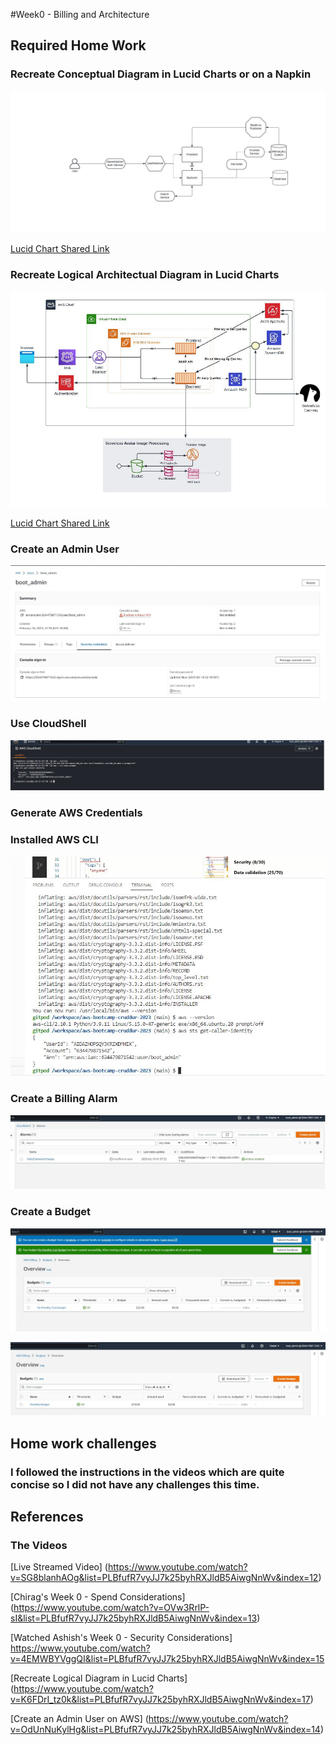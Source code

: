 #Week0 - Billing and Architecture

## Required Home Work

### Recreate Conceptual Diagram in Lucid Charts or on a Napkin

![Proof of the conceptual diagram](assets/conceptual.JPG)

[Lucid Chart Shared Link](https://lucid.app/lucidchart/cc09e146-f07c-4142-9f3c-cfc7964766a7/edit?viewport_loc=-772%2C-169%2C2219%2C1032%2C0_0&invitationId=inv_4a736b9a-2783-41f0-929f-92aee0d7e61f)

### Recreate Logical Architectual Diagram in Lucid Charts

![Proof of the logical diagram](assets/logical.JPG)

[Lucid Chart Shared Link](https://lucid.app/lucidchart/d6319d09-5fff-445b-a717-b901f57db691/edit?viewport_loc=-11%2C-11%2C2219%2C1032%2CGsvyRQib.dyM&invitationId=inv_9bd23b37-b83e-40ab-afe1-2f3647f9b41e)

### Create an Admin User
![Proof of created admin user](assets/createduser.JPG)
### Use CloudShell
![Proof using the cloudshell](assets/cloudshell.JPG)
### Generate AWS Credentials

### Installed AWS CLI
![Proof of installed AWS cli on gitpod](assets/gitpod-awscli.JPG)

### Create a Billing Alarm
![Proof of budget created using console](assets/alarmcli.JPG)

### Create a Budget

![Proof of budget created using console](assets/budget1.JPG)

![Proof of budget created using cli](assets/budgetcli.JPG)

## Home work challenges
### I followed the instructions in the videos which are quite concise so I did not have any challenges this time.

## References
### The Videos 

[Live Streamed Video]	(https://www.youtube.com/watch?v=SG8blanhAOg&list=PLBfufR7vyJJ7k25byhRXJldB5AiwgNnWv&index=12)

[Chirag's Week 0 - Spend Considerations]	(https://www.youtube.com/watch?v=OVw3RrlP-sI&list=PLBfufR7vyJJ7k25byhRXJldB5AiwgNnWv&index=13)

[Watched Ashish's Week 0 - Security Considerations]	https://www.youtube.com/watch?v=4EMWBYVggQI&list=PLBfufR7vyJJ7k25byhRXJldB5AiwgNnWv&index=15

[Recreate Logical Diagram in Lucid Charts]	(https://www.youtube.com/watch?v=K6FDrI_tz0k&list=PLBfufR7vyJJ7k25byhRXJldB5AiwgNnWv&index=17)

[Create an Admin User on AWS]	(https://www.youtube.com/watch?v=OdUnNuKylHg&list=PLBfufR7vyJJ7k25byhRXJldB5AiwgNnWv&index=14)

